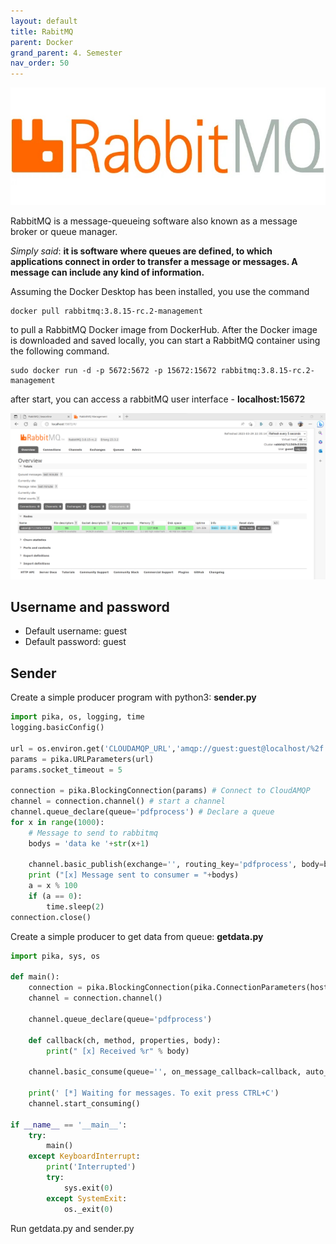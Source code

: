 ```yaml
---
layout: default
title: RabitMQ
parent: Docker
grand_parent: 4. Semester
nav_order: 50
---
```


![](./image/rabitmq.jpg)

RabbitMQ is a message-queueing software also known as a message broker or queue manager. 

*Simply said*: **it is software where queues are defined, to which applications connect in order to transfer a message or messages. A message can include any kind of information.**

Assuming the Docker Desktop has been installed, you use the command

    docker pull rabbitmq:3.8.15-rc.2-management

to pull a RabbitMQ Docker image from DockerHub. After the Docker image is downloaded and saved locally, you can start a RabbitMQ container using the following command.

    sudo docker run -d -p 5672:5672 -p 15672:15672 rabbitmq:3.8.15-rc.2-management

after start, you can access a rabbitMQ user interface - **localhost:15672**

![](./image/rabbitmqweb.png)

## Username and password
- Default username: guest
- Default password: guest

## Sender
Create a simple producer program with python3: **sender.py**

```python
import pika, os, logging, time
logging.basicConfig()

url = os.environ.get('CLOUDAMQP_URL','amqp://guest:guest@localhost/%2f')
params = pika.URLParameters(url)
params.socket_timeout = 5

connection = pika.BlockingConnection(params) # Connect to CloudAMQP
channel = connection.channel() # start a channel
channel.queue_declare(queue='pdfprocess') # Declare a queue
for x in range(1000):
    # Message to send to rabbitmq
    bodys = 'data ke '+str(x+1)
    
    channel.basic_publish(exchange='', routing_key='pdfprocess', body=bodys)
    print ("[x] Message sent to consumer = "+bodys)
    a = x % 100
    if (a == 0):
        time.sleep(2)
connection.close()
```

Create a simple producer to get data from queue: **getdata.py**

```python
import pika, sys, os

def main():
    connection = pika.BlockingConnection(pika.ConnectionParameters(host='localhost'))
    channel = connection.channel()

    channel.queue_declare(queue='pdfprocess')

    def callback(ch, method, properties, body):
        print(" [x] Received %r" % body)

    channel.basic_consume(queue='', on_message_callback=callback, auto_ack=True)

    print(' [*] Waiting for messages. To exit press CTRL+C')
    channel.start_consuming()

if __name__ == '__main__':
    try:
        main()
    except KeyboardInterrupt:
        print('Interrupted')
        try:
            sys.exit(0)
        except SystemExit:
            os._exit(0)
```
Run getdata.py and sender.py